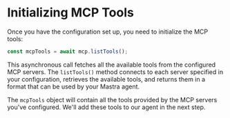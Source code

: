 # Initializing MCP Tools

Once you have the configuration set up, you need to initialize the MCP tools:

```typescript
const mcpTools = await mcp.listTools();
```

This asynchronous call fetches all the available tools from the configured MCP servers. The `listTools()` method connects to each server specified in your configuration, retrieves the available tools, and returns them in a format that can be used by your Mastra agent.

The `mcpTools` object will contain all the tools provided by the MCP servers you've configured. We'll add these tools to our agent in the next step.

